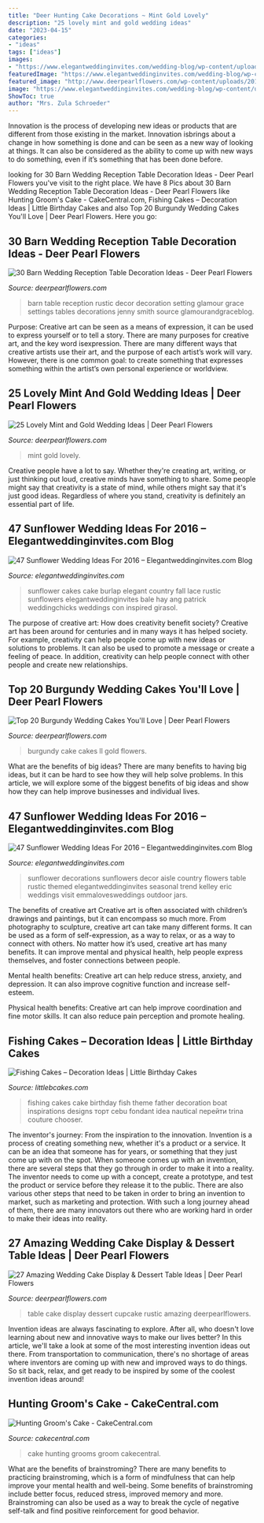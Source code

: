 ```yaml
---
title: "Deer Hunting Cake Decorations ~ Mint Gold Lovely"
description: "25 lovely mint and gold wedding ideas"
date: "2023-04-15"
categories:
- "ideas"
tags: ["ideas"]
images:
- "https://www.elegantweddinginvites.com/wedding-blog/wp-content/uploads/2015/12/country-sunflower-burlap-lace-wedding-cake.jpg"
featuredImage: "https://www.elegantweddinginvites.com/wedding-blog/wp-content/uploads/2015/12/country-sunflower-burlap-lace-wedding-cake.jpg"
featured_image: "http://www.deerpearlflowers.com/wp-content/uploads/2017/12/Burgundy-wedding-cake-idea-10.jpg"
image: "https://www.elegantweddinginvites.com/wedding-blog/wp-content/uploads/2015/12/Seasonal-Wedding-Trend-Sunflower-wedding-decor-ideas.jpg"
ShowToc: true
author: "Mrs. Zula Schroeder"
---
```



Innovation is the process of developing new ideas or products that are different from those existing in the market. Innovation isbrings about a change in how something is done and can be seen as a new way of looking at things. It can also be considered as the ability to come up with new ways to do something, even if it’s something that has been done before.

	

		
looking for 30 Barn Wedding Reception Table Decoration Ideas - Deer Pearl Flowers you've visit to the right place. We have 8 Pics about 30 Barn Wedding Reception Table Decoration Ideas - Deer Pearl Flowers like Hunting Groom&#039;s Cake - CakeCentral.com, Fishing Cakes – Decoration Ideas | Little Birthday Cakes and also Top 20 Burgundy Wedding Cakes You&#039;ll Love | Deer Pearl Flowers. Here you go:
		
    
## 30 Barn Wedding Reception Table Decoration Ideas - Deer Pearl Flowers

<img loading=lazy src="https://www.deerpearlflowers.com/wp-content/uploads/2015/04/vintage-barn-wedding-table-setting-ideas.jpg" onerror="this.onerror=null;this.src='https://tse1.mm.bing.net/th?id=OIP.spZNgsHAYxt5W_SGdXfTjgHaLH&amp;pid=15.1';" alt="30 Barn Wedding Reception Table Decoration Ideas - Deer Pearl Flowers">

_Source: deerpearlflowers.com_

>barn table reception rustic decor decoration setting glamour grace settings tables decorations jenny smith source glamourandgraceblog. 

	

Purpose:
Creative art can be seen as a means of expression, it can be used to express yourself or to tell a story. There are many purposes for creative art, and the key word isexpression. There are many different ways that creative artists use their art, and the purpose of each artist’s work will vary. However, there is one common goal: to create something that expresses something within the artist’s own personal experience or worldview.

    
## 25 Lovely Mint And Gold Wedding Ideas | Deer Pearl Flowers

<img loading=lazy src="http://www.deerpearlflowers.com/wp-content/uploads/2015/06/mint-peach-and-gold-tablescape-wedding-ideas.jpg" onerror="this.onerror=null;this.src='https://tse4.mm.bing.net/th?id=OIP.F-d6h13mVLKaPSIIyBcEWwHaLH&amp;pid=15.1';" alt="25 Lovely Mint and Gold Wedding Ideas | Deer Pearl Flowers">

_Source: deerpearlflowers.com_

>mint gold lovely. 

	

Creative people have a lot to say. Whether they're creating art, writing, or just thinking out loud, creative minds have something to share. Some people might say that creativity is a state of mind, while others might say that it's just good ideas. Regardless of where you stand, creativity is definitely an essential part of life.

    
## 47 Sunflower Wedding Ideas For 2016 – Elegantweddinginvites.com Blog

<img loading=lazy src="https://www.elegantweddinginvites.com/wedding-blog/wp-content/uploads/2015/12/country-sunflower-burlap-lace-wedding-cake.jpg" onerror="this.onerror=null;this.src='https://tse2.mm.bing.net/th?id=OIP.DA8wC9n5g4QAkdgeXTYdfQHaLH&amp;pid=15.1';" alt="47 Sunflower Wedding Ideas For 2016 – Elegantweddinginvites.com Blog">

_Source: elegantweddinginvites.com_

>sunflower cakes cake burlap elegant country fall lace rustic sunflowers elegantweddinginvites bale hay ang patrick weddingchicks weddings con inspired girasol. 

	

The purpose of creative art: How does creativity benefit society?
Creative art has been around for centuries and in many ways it has helped society. For example, creativity can help people come up with new ideas or solutions to problems. It can also be used to promote a message or create a feeling of peace. In addition, creativity can help people connect with other people and create new relationships.

    
## Top 20 Burgundy Wedding Cakes You&#039;ll Love | Deer Pearl Flowers

<img loading=lazy src="http://www.deerpearlflowers.com/wp-content/uploads/2017/12/Burgundy-wedding-cake-idea-10.jpg" onerror="this.onerror=null;this.src='https://tse2.mm.bing.net/th?id=OIP.vdZOxadTT7DiE4SKzg4lDgHaLH&amp;pid=15.1';" alt="Top 20 Burgundy Wedding Cakes You&#039;ll Love | Deer Pearl Flowers">

_Source: deerpearlflowers.com_

>burgundy cake cakes ll gold flowers. 

	

What are the benefits of big ideas?
There are many benefits to having big ideas, but it can be hard to see how they will help solve problems. In this article, we will explore some of the biggest benefits of big ideas and show how they can help improve businesses and individual lives.

    
## 47 Sunflower Wedding Ideas For 2016 – Elegantweddinginvites.com Blog

<img loading=lazy src="https://www.elegantweddinginvites.com/wedding-blog/wp-content/uploads/2015/12/Seasonal-Wedding-Trend-Sunflower-wedding-decor-ideas.jpg" onerror="this.onerror=null;this.src='https://tse1.mm.bing.net/th?id=OIP.u9dFSrv6zTQ5ZWENtHwdWQHaK0&amp;pid=15.1';" alt="47 Sunflower Wedding Ideas For 2016 – Elegantweddinginvites.com Blog">

_Source: elegantweddinginvites.com_

>sunflower decorations sunflowers decor aisle country flowers table rustic themed elegantweddinginvites seasonal trend kelley eric weddings visit emmalovesweddings outdoor jars. 

	

The benefits of creative art
Creative art is often associated with children’s drawings and paintings, but it can encompass so much more. From photography to sculpture, creative art can take many different forms. It can be used as a form of self-expression, as a way to relax, or as a way to connect with others.
No matter how it’s used, creative art has many benefits. It can improve mental and physical health, help people express themselves, and foster connections between people.

Mental health benefits: Creative art can help reduce stress, anxiety, and depression. It can also improve cognitive function and increase self-esteem.

Physical health benefits: Creative art can help improve coordination and fine motor skills. It can also reduce pain perception and promote healing.

    
## Fishing Cakes – Decoration Ideas | Little Birthday Cakes

<img loading=lazy src="http://www.littlebcakes.com/wp-content/uploads/2014/01/Fishing-Cakes-Images-768x1024.jpg" onerror="this.onerror=null;this.src='https://tse1.mm.bing.net/th?id=OIP.S3wlJN5qLFvpB1LYeXJyMwHaJ4&amp;pid=15.1';" alt="Fishing Cakes – Decoration Ideas | Little Birthday Cakes">

_Source: littlebcakes.com_

>fishing cakes cake birthday fish theme father decoration boat inspirations designs торт cebu fondant idea nautical перейти trina couture chooser. 

	

The inventor's journey: From the inspiration to the innovation.
Invention is a process of creating something new, whether it's a product or a service. It can be an idea that someone has for years, or something that they just come up with on the spot. When someone comes up with an invention, there are several steps that they go through in order to make it into a reality. The inventor needs to come up with a concept, create a prototype, and test the product or service before they release it to the public. There are also various other steps that need to be taken in order to bring an invention to market, such as marketing and protection. With such a long journey ahead of them, there are many innovators out there who are working hard in order to make their ideas into reality.

    
## 27 Amazing Wedding Cake Display &amp; Dessert Table Ideas | Deer Pearl Flowers

<img loading=lazy src="http://www.deerpearlflowers.com/wp-content/uploads/2015/09/rustic-wedding-cupcake-table.jpg" onerror="this.onerror=null;this.src='https://tse1.mm.bing.net/th?id=OIP.83MWxc0LsLqxFrgBFOAI3AHaJ4&amp;pid=15.1';" alt="27 Amazing Wedding Cake Display &amp; Dessert Table Ideas | Deer Pearl Flowers">

_Source: deerpearlflowers.com_

>table cake display dessert cupcake rustic amazing deerpearlflowers. 

	

Invention ideas are always fascinating to explore. After all, who doesn't love learning about new and innovative ways to make our lives better? In this article, we'll take a look at some of the most interesting invention ideas out there. From transportation to communication, there's no shortage of areas where inventors are coming up with new and improved ways to do things. So sit back, relax, and get ready to be inspired by some of the coolest invention ideas around!

    
## Hunting Groom&#039;s Cake - CakeCentral.com

<img loading=lazy src="https://cdn001.cakecentral.com/gallery/2015/03/900_751792Q7N7_hunting-grooms-cake.jpg" onerror="this.onerror=null;this.src='https://tse3.mm.bing.net/th?id=OIP.bAZk0_kJI4bpsTlo2KwzEQHaLJ&amp;pid=15.1';" alt="Hunting Groom&#039;s Cake - CakeCentral.com">

_Source: cakecentral.com_

>cake hunting grooms groom cakecentral. 

	

What are the benefits of brainstroming?
There are many benefits to practicing brainstroming, which is a form of mindfulness that can help improve your mental health and well-being. Some benefits of brainstroming include better focus, reduced stress, improved memory and more. Brainstroming can also be used as a way to break the cycle of negative self-talk and find positive reinforcement for good behavior.

